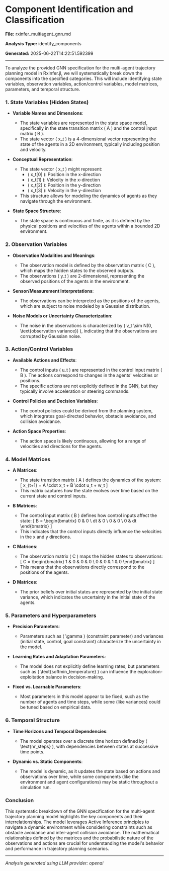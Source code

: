 # Component Identification and Classification

**File:** rxinfer_multiagent_gnn.md

**Analysis Type:** identify_components

**Generated:** 2025-06-22T14:22:51.592399

---

To analyze the provided GNN specification for the multi-agent trajectory planning model in RxInfer.jl, we will systematically break down the components into the specified categories. This will include identifying state variables, observation variables, action/control variables, model matrices, parameters, and temporal structure.

### 1. State Variables (Hidden States)
- **Variable Names and Dimensions**:
  - The state variables are represented in the state space model, specifically in the state transition matrix \( A \) and the control input matrix \( B \).
  - The state vector \( x_t \) is a 4-dimensional vector representing the state of the agents in a 2D environment, typically including position and velocity.

- **Conceptual Representation**:
  - The state vector \( x_t \) might represent:
    - \( x_t[0] \): Position in the x-direction
    - \( x_t[1] \): Velocity in the x-direction
    - \( x_t[2] \): Position in the y-direction
    - \( x_t[3] \): Velocity in the y-direction
  - This structure allows for modeling the dynamics of agents as they navigate through the environment.

- **State Space Structure**:
  - The state space is continuous and finite, as it is defined by the physical positions and velocities of the agents within a bounded 2D environment.

### 2. Observation Variables
- **Observation Modalities and Meanings**:
  - The observation model is defined by the observation matrix \( C \), which maps the hidden states to the observed outputs.
  - The observations \( y_t \) are 2-dimensional, representing the observed positions of the agents in the environment.

- **Sensor/Measurement Interpretations**:
  - The observations can be interpreted as the positions of the agents, which are subject to noise modeled by a Gaussian distribution.

- **Noise Models or Uncertainty Characterization**:
  - The noise in the observations is characterized by \( v_t \sim N(0, \text{observation variance}) \), indicating that the observations are corrupted by Gaussian noise.

### 3. Action/Control Variables
- **Available Actions and Effects**:
  - The control inputs \( u_t \) are represented in the control input matrix \( B \). The actions correspond to changes in the agents' velocities or positions.
  - The specific actions are not explicitly defined in the GNN, but they typically involve acceleration or steering commands.

- **Control Policies and Decision Variables**:
  - The control policies could be derived from the planning system, which integrates goal-directed behavior, obstacle avoidance, and collision avoidance.

- **Action Space Properties**:
  - The action space is likely continuous, allowing for a range of velocities and directions for the agents.

### 4. Model Matrices
- **A Matrices**: 
  - The state transition matrix \( A \) defines the dynamics of the system:
    \[
    x_{t+1} = A \cdot x_t + B \cdot u_t + w_t
    \]
  - This matrix captures how the state evolves over time based on the current state and control inputs.

- **B Matrices**:
  - The control input matrix \( B \) defines how control inputs affect the state:
    \[
    B = \begin{bmatrix}
    0 & 0 \\
    dt & 0 \\
    0 & 0 \\
    0 & dt
    \end{bmatrix}
    \]
  - This indicates that the control inputs directly influence the velocities in the x and y directions.

- **C Matrices**:
  - The observation matrix \( C \) maps the hidden states to observations:
    \[
    C = \begin{bmatrix}
    1 & 0 & 0 & 0 \\
    0 & 0 & 1 & 0
    \end{bmatrix}
    \]
  - This means that the observations directly correspond to the positions of the agents.

- **D Matrices**:
  - The prior beliefs over initial states are represented by the initial state variance, which indicates the uncertainty in the initial state of the agents.

### 5. Parameters and Hyperparameters
- **Precision Parameters**:
  - Parameters such as \( \gamma \) (constraint parameter) and variances (initial state, control, goal constraint) characterize the uncertainty in the model.

- **Learning Rates and Adaptation Parameters**:
  - The model does not explicitly define learning rates, but parameters such as \( \text{softmin\_temperature} \) can influence the exploration-exploitation balance in decision-making.

- **Fixed vs. Learnable Parameters**:
  - Most parameters in this model appear to be fixed, such as the number of agents and time steps, while some (like variances) could be tuned based on empirical data.

### 6. Temporal Structure
- **Time Horizons and Temporal Dependencies**:
  - The model operates over a discrete time horizon defined by \( \text{nr\_steps} \), with dependencies between states at successive time points.

- **Dynamic vs. Static Components**:
  - The model is dynamic, as it updates the state based on actions and observations over time, while some components (like the environment and agent configurations) may be static throughout a simulation run.

### Conclusion
This systematic breakdown of the GNN specification for the multi-agent trajectory planning model highlights the key components and their interrelationships. The model leverages Active Inference principles to navigate a dynamic environment while considering constraints such as obstacle avoidance and inter-agent collision avoidance. The mathematical relationships defined by the matrices and the probabilistic nature of the observations and actions are crucial for understanding the model's behavior and performance in trajectory planning scenarios.

---

*Analysis generated using LLM provider: openai*
